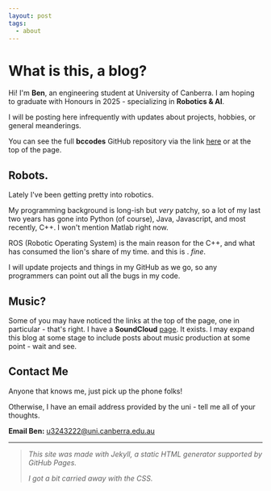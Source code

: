 ```yaml
---
layout: post
tags:
  - about
---
```


# What is this, a blog?

Hi! I'm **Ben**, an engineering student at University of Canberra. I am hoping to graduate with Honours in 2025 - specializing in **Robotics & AI**. 

I will be posting here infrequently with updates about projects, hobbies, or general meanderings.

You can see the full **bccodes** GitHub repository via the link [here](https://github.com/bccodes) or at the top of the page.

## Robots.
Lately I've been getting pretty into robotics.

My programming background is long-ish but *very* patchy, so a lot of my last two years has gone into Python (of course), Java, Javascript, and most recently, C++. I won't mention Matlab right now.

ROS (Robotic Operating System) is the main reason for the C++, and what has consumed the lion's share of my time. and this is . *fine*. 

I will update projects and things in my GitHub as we go, so any programmers can point out all the bugs in my code.

## Music?
Some of you may have noticed the links at the top of the page, one in particular - that's right. I have a **SoundCloud** [page](http://soundcloud.com/bencolin). It exists. I may expand this blog at some stage to include posts about music production at some point - wait and see.

## Contact Me
Anyone that knows me, just pick up the phone folks!

Otherwise, I have an email address provided by the uni - tell me all of your thoughts.

**Email Ben:** u3243222@uni.canberra.edu.au

<hr />

>*This site was made with Jekyll, a static HTML generator supported by GitHub Pages.*
>
>*I got a bit carried away with the CSS.*


